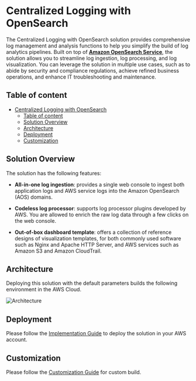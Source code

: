 # Centralized Logging with OpenSearch

The Centralized Logging with OpenSearch solution provides comprehensive log management and analysis functions to help you simplify the build of log analytics pipelines. Built on top of <strong><a href="https://aws.amazon.com/opensearch-service/">Amazon OpenSearch Service</a></strong>, the solution allows you to streamline log ingestion, log processing, and log visualization. You can leverage the solution in multiple use cases, such as to abide by security and compliance regulations, achieve refined business operations, and enhance IT troubleshooting and maintenance.

## Table of content

- [Centralized Logging with OpenSearch](#centralized-logging-with-opensearch)
  - [Table of content](#table-of-content)
  - [Solution Overview](#solution-overview)
  - [Architecture](#architecture)
  - [Deployment](#deployment)
  - [Customization](#customization)


## Solution Overview

The solution has the following features:

- **All-in-one log ingestion**: provides a single web console to ingest both application logs and AWS service logs into the Amazon OpenSearch (AOS) domains.

- **Codeless log processor**: supports log processor plugins developed by AWS. You are allowed to enrich the raw log data through a few clicks on the web console.

- **Out-of-box dashboard template**: offers a collection of reference designs of visualization templates, for both commonly used software such as Nginx and Apache HTTP Server, and AWS services such as Amazon S3 and Amazon CloudTrail.



## Architecture

Deploying this solution with the default parameters builds the following environment in the AWS Cloud.

![Architecture](docs/images/architecture/arch.png)


## Deployment

Please follow the [Implementation Guide](https://docs.aws.amazon.com/solutions/latest/centralized-logging-with-opensearch/) to deploy the solution in your AWS account.


## Customization

Please follow the [Customization Guide](CUSTOM_BUILD.md) for custom build.


